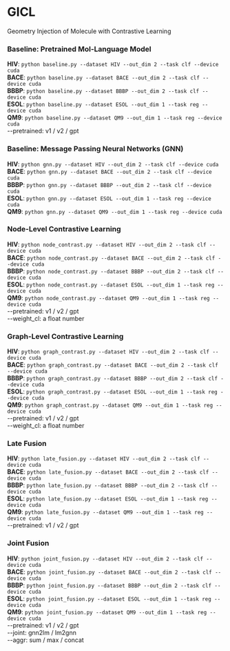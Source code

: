 # GICL

Geometry Injection of Molecule with Contrastive Learning


### Baseline: Pretrained Mol-Language Model
**HIV**: ```python baseline.py --dataset HIV --out_dim 2 --task clf --device cuda```   
**BACE**: ```python baseline.py --dataset BACE --out_dim 2 --task clf --device cuda```   
**BBBP**: ```python baseline.py --dataset BBBP --out_dim 2 --task clf --device cuda```   
**ESOL**: ```python baseline.py --dataset ESOL --out_dim 1 --task reg --device cuda```   
**QM9**: ```python baseline.py --dataset QM9 --out_dim 1 --task reg --device cuda```   
--pretrained: v1 / v2 / gpt

### Baseline: Message Passing Neural Networks (GNN)
**HIV**: ```python gnn.py --dataset HIV --out_dim 2 --task clf --device cuda```   
**BACE**: ```python gnn.py --dataset BACE --out_dim 2 --task clf --device cuda```   
**BBBP**: ```python gnn.py --dataset BBBP --out_dim 2 --task clf --device cuda```   
**ESOL**: ```python gnn.py --dataset ESOL --out_dim 1 --task reg --device cuda```   
**QM9**: ```python gnn.py --dataset QM9 --out_dim 1 --task reg --device cuda```   

### Node-Level Contrastive Learning
**HIV**: ```python node_contrast.py --dataset HIV --out_dim 2 --task clf --device cuda```   
**BACE**: ```python node_contrast.py --dataset BACE --out_dim 2 --task clf --device cuda```   
**BBBP**: ```python node_contrast.py --dataset BBBP --out_dim 2 --task clf --device cuda```   
**ESOL**: ```python node_contrast.py --dataset ESOL --out_dim 1 --task reg --device cuda```   
**QM9**: ```python node_contrast.py --dataset QM9 --out_dim 1 --task reg --device cuda```   
--pretrained: v1 / v2 / gpt   
--weight_cl: a float number

### Graph-Level Contrastive Learning
**HIV**: ```python graph_contrast.py --dataset HIV --out_dim 2 --task clf --device cuda```   
**BACE**: ```python graph_contrast.py --dataset BACE --out_dim 2 --task clf --device cuda```   
**BBBP**: ```python graph_contrast.py --dataset BBBP --out_dim 2 --task clf --device cuda```   
**ESOL**: ```python graph_contrast.py --dataset ESOL --out_dim 1 --task reg --device cuda```   
**QM9**: ```python graph_contrast.py --dataset QM9 --out_dim 1 --task reg --device cuda```   
--pretrained: v1 / v2 / gpt   
--weight_cl: a float number

### Late Fusion
**HIV**: ```python late_fusion.py --dataset HIV --out_dim 2 --task clf --device cuda```   
**BACE**: ```python late_fusion.py --dataset BACE --out_dim 2 --task clf --device cuda```   
**BBBP**: ```python late_fusion.py --dataset BBBP --out_dim 2 --task clf --device cuda```   
**ESOL**: ```python late_fusion.py --dataset ESOL --out_dim 1 --task reg --device cuda```   
**QM9**: ```python late_fusion.py --dataset QM9 --out_dim 1 --task reg --device cuda```   
--pretrained: v1 / v2 / gpt

### Joint Fusion
**HIV**: ```python joint_fusion.py --dataset HIV --out_dim 2 --task clf --device cuda```   
**BACE**: ```python joint_fusion.py --dataset BACE --out_dim 2 --task clf --device cuda```   
**BBBP**: ```python joint_fusion.py --dataset BBBP --out_dim 2 --task clf --device cuda```   
**ESOL**: ```python joint_fusion.py --dataset ESOL --out_dim 1 --task reg --device cuda```   
**QM9**: ```python joint_fusion.py --dataset QM9 --out_dim 1 --task reg --device cuda```   
--pretrained: v1 / v2 / gpt   
--joint: gnn2lm / lm2gnn   
--aggr: sum / max / concat

